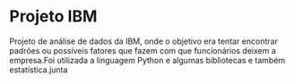 # Projeto IBM
 Projeto de análise de dados da IBM, onde o objetivo era tentar encontrar padrões ou possíveis fatores que fazem com que funcionários deixem a empresa.Foi utilizada a linguagem Python e algumas bibliotecas e também estatística.junta
